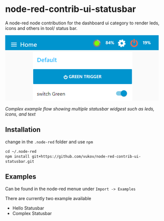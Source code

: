# node-red-contrib-ui-statusbar

A node-red node contribution for the dashboard ui category to render leds, icons and others in tool/ status bar.

![nrStatusbarComplex](/doc/nrStatusbarComplex.png)

*Complex example flow showing multiple statusbar widgest such as leds, icons, and text*

## Installation

change in the `.node-red` folder and use `npm` 

```
cd ~/.node-red
npm install git+https://github.com/vukov/node-red-contrib-ui-statusbar.git
```

## Examples

Can be found in the node-red menue under `Import -> Examples`

There are currently two example available

* Hello Statusbar
* Complex Statusbar
